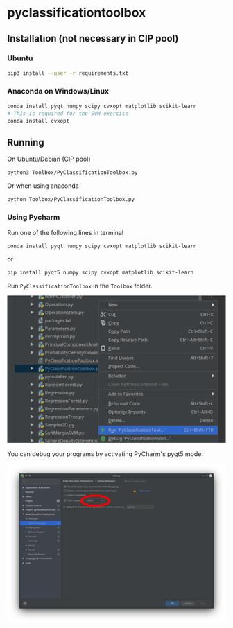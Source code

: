 # pyclassificationtoolbox

## Installation (not necessary in CIP pool)

### Ubuntu 

```bash
pip3 install --user -r requirements.txt
```

### Anaconda on Windows/Linux

```bash
conda install pyqt numpy scipy cvxopt matplotlib scikit-learn
# This is required for the SVM exercise
conda install cvxopt
```

## Running

On Ubuntu/Debian (CIP pool)
```bash
python3 Toolbox/PyClassificationToolbox.py
```

Or when using anaconda
```bash
python Toolbox/PyClassificationToolbox.py
```

### Using Pycharm

Run one of the following lines in terminal

```bash
conda install pyqt numpy scipy cvxopt matplotlib scikit-learn
```
or 
```bash
pip install pyqt5 numpy scipy cvxopt matplotlib scikit-learn
```

Run `PyClassificationToolbox` in the `Toolbox` folder.

![](run_pycharm.png)

You can debug your programs by activating PyCharm's pyqt5 mode:

![](debug_pycharm.png)


